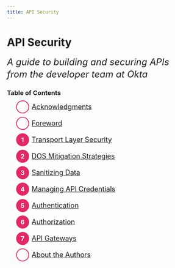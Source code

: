 ```yaml
---
title: API Security
---
```


# API Security

<div class="tagline">A guide to building and securing APIs<br>from the developer team at Okta</div>

### Table of Contents

<div class="table-of-contents">
<ul>
        <li><a href="/books/api-security/acknowledgments/" class="part-0" data-num="1">Acknowledgments</a></li>
          <li><a href="/books/api-security/foreword/" class="part-0" data-num="2">Foreword</a></li>
          <li><a href="/books/api-security/tls/" class="part-1" data-num="1">Transport Layer Security</a></li>
          <li><a href="/books/api-security/dos/" class="part-1" data-num="2">DOS Mitigation Strategies</a></li>
          <li><a href="/books/api-security/sanitizing/" class="part-1" data-num="3">Sanitizing Data</a></li>
          <li><a href="/books/api-security/api-keys/" class="part-1" data-num="4">Managing API Credentials</a></li>
          <li><a href="/books/api-security/authn/" class="part-1" data-num="5">Authentication</a></li>
          <li><a href="/books/api-security/authz/" class="part-1" data-num="6">Authorization</a></li>
          <li><a href="/books/api-security/gateways/" class="part-1" data-num="7">API Gateways</a></li>
          <li><a href="/books/api-security/about-the-authors/" class="part-9" data-num="1">About the Authors</a></li>
    </ul>
</div>

<style>
.tagline {
  font-size: 18pt;
  line-height: 32px;
  font-style: italic;
}
.table-of-contents ul {
  list-style-type: none;
}
.table-of-contents ul li {
  margin-bottom: 10px;
  vertical-align: middle;
  width: 100%;
  display: inline-block;
  font-size: 18px;
  padding-bottom: 6px;
  line-height: 20px;
}
.table-of-contents ul li a::before {
  height: 20px;
  width: 20px;
  display: block;
  float: left;
  color: #fff;
  padding: 5px;
  margin-right: 5px;
  margin: -7px 7px 0 0;
  line-height: 21px;
  content: " ";
  border: 2px #e22866 solid;
  border-radius: 100%;
  font-size: 16px;
}
.table-of-contents ul li a.part-1::before {
  background: #e22866;
  font-weight: bold;
  text-align: center;
  content: attr(data-num);
}
</style>
